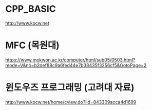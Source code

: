 # CPP_BASIC
http://www.kocw.net

# MFC (목원대)
https://www.mokwon.ac.kr/computer/html/sub05/0503.html?mode=V&no=b2def88c9a6fed44e7b38435f3256cf5&GotoPage=2

# 윈도우즈 프로그래밍 (고려대 자료)
http://www.kocw.net/home/cview.do?lid=843309acca4d1699
